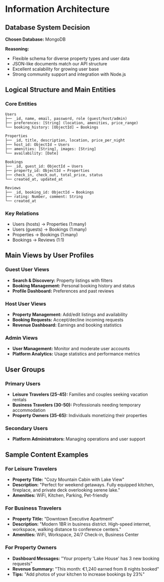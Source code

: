 # Information Architecture

## Database System Decision

**Chosen Database:** MongoDB

**Reasoning:**

- Flexible schema for diverse property types and user data
- JSON-like documents match our API structure
- Excellent scalability for growing user base
- Strong community support and integration with Node.js

## Logical Structure and Main Entities

### Core Entities

```
Users
├── _id, name, email, password, role (guest/host/admin)
├── preferences: [String] (location, amenities, price_range)
└── booking_history: [ObjectId] → Bookings

Properties
├── _id, title, description, location, price_per_night
├── host_id: ObjectId → Users
├── amenities: [String], images: [String]
└── availability: [Date]

Bookings
├── _id, guest_id: ObjectId → Users
├── property_id: ObjectId → Properties
├── check_in, check_out, total_price, status
└── created_at, updated_at

Reviews
├── _id, booking_id: ObjectId → Bookings
├── rating: Number, comment: String
└── created_at
```

### Key Relations

- Users (hosts) → Properties (1:many)
- Users (guests) → Bookings (1:many)
- Properties → Bookings (1:many)
- Bookings → Reviews (1:1)

## Main Views by User Profiles

### Guest User Views

- **Search & Discovery:** Property listings with filters
- **Booking Management:** Personal booking history and status
- **Profile Dashboard:** Preferences and past reviews

### Host User Views

- **Property Management:** Add/edit listings and availability
- **Booking Requests:** Accept/decline incoming requests
- **Revenue Dashboard:** Earnings and booking statistics

### Admin Views

- **User Management:** Monitor and moderate user accounts
- **Platform Analytics:** Usage statistics and performance metrics

## User Groups

### Primary Users

- **Leisure Travelers (25-45):** Families and couples seeking vacation rentals
- **Business Travelers (30-50):** Professionals needing temporary accommodation
- **Property Owners (35-65):** Individuals monetizing their properties

### Secondary Users

- **Platform Administrators:** Managing operations and user support

## Sample Content Examples

### For Leisure Travelers

- **Property Title:** "Cozy Mountain Cabin with Lake View"
- **Description:** "Perfect for weekend getaways. Fully equipped kitchen, fireplace, and private deck overlooking serene lake."
- **Amenities:** WiFi, Kitchen, Parking, Pet-friendly

### For Business Travelers

- **Property Title:** "Downtown Executive Apartment"
- **Description:** "Modern 1BR in business district. High-speed internet, workspace, walking distance to conference centers."
- **Amenities:** WiFi, Workspace, 24/7 Check-in, Business Center

### For Property Owners

- **Dashboard Messages:** "Your property 'Lake House' has 3 new booking requests"
- **Revenue Summary:** "This month: €1,240 earned from 8 nights booked"
- **Tips:** "Add photos of your kitchen to increase bookings by 23%"
